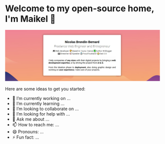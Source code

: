 #   Welcome to my open-source home, I'm Maikel 👋
![Cover](https://github.com/NicolasBrondin/NicolasBrondin/blob/master/img/cover.jpg)

Here are some ideas to get you started:

- 🔭 I’m currently working on ...
- 🌱 I’m currently learning ...
- 👯 I’m looking to collaborate on ...
- 🤔 I’m looking for help with ...
- 💬 Ask me about ...
- 📫 How to reach me: ...
- 😄 Pronouns: ...
- ⚡ Fun fact: ...

